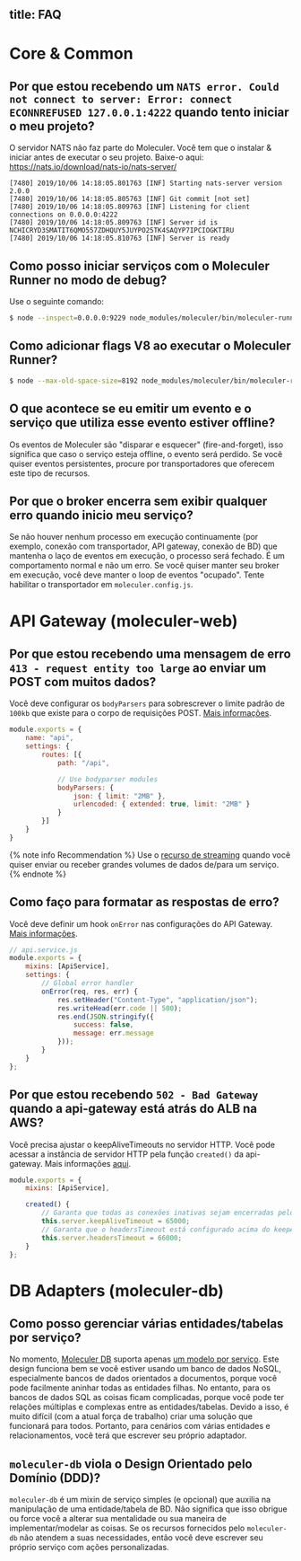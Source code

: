 title: FAQ
---

# Core & Common

## Por que estou recebendo um `NATS error. Could not connect to server: Error: connect ECONNREFUSED 127.0.0.1:4222` quando tento iniciar o meu projeto?
O servidor NATS não faz parte do Moleculer. Você tem que o instalar & iniciar antes de executar o seu projeto. Baixe-o aqui: https://nats.io/download/nats-io/nats-server/
```
[7480] 2019/10/06 14:18:05.801763 [INF] Starting nats-server version 2.0.0
[7480] 2019/10/06 14:18:05.805763 [INF] Git commit [not set]
[7480] 2019/10/06 14:18:05.809763 [INF] Listening for client connections on 0.0.0.0:4222
[7480] 2019/10/06 14:18:05.809763 [INF] Server id is NCHICRYD3SMATIT6QMO557ZDHQUY5JUYPO25TK4SAQYP7IPCIOGKTIRU
[7480] 2019/10/06 14:18:05.810763 [INF] Server is ready
```

## Como posso iniciar serviços com o Moleculer Runner no modo de debug?
Use o seguinte comando:
```bash
$ node --inspect=0.0.0.0:9229 node_modules/moleculer/bin/moleculer-runner services
```

## Como adicionar flags V8 ao executar o Moleculer Runner?
```bash
$ node --max-old-space-size=8192 node_modules/moleculer/bin/moleculer-runner services
```

## O que acontece se eu emitir um evento e o serviço que utiliza esse evento estiver offline?
Os eventos de Moleculer são "disparar e esquecer" (fire-and-forget), isso significa que caso o serviço esteja offline, o evento será perdido. Se você quiser eventos persistentes, procure por transportadores que oferecem este tipo de recursos.

## Por que o broker encerra sem exibir qualquer erro quando inicio meu serviço?
Se não houver nenhum processo em execução continuamente (por exemplo, conexão com transportador, API gateway, conexão de BD) que mantenha o laço de eventos em execução, o processo será fechado. É um comportamento normal e não um erro. Se você quiser manter seu broker em execução, você deve manter o loop de eventos "ocupado". Tente habilitar o transportador em `moleculer.config.js`.

# API Gateway (moleculer-web)

## Por que estou recebendo uma mensagem de erro `413 - request entity too large` ao enviar um POST com muitos dados?
Você deve configurar os `bodyParsers` para sobrescrever o limite padrão de `100kb` que existe para o corpo de requisições POST. [Mais informações](https://github.com/expressjs/body-parser#limit).

```js
module.exports = {
    name: "api",
    settings: {
        routes: [{
            path: "/api",

            // Use bodyparser modules
            bodyParsers: {
                json: { limit: "2MB" },
                urlencoded: { extended: true, limit: "2MB" }
            }
        }]
    }
}
```

{% note info Recommendation %}
Use o [recurso de streaming](https://moleculer.services/docs/0.13/actions.html#Streaming) quando você quiser enviar ou receber grandes volumes de dados de/para um serviço.
{% endnote %}

## Como faço para formatar as respostas de erro?
Você deve definir um hook `onError` nas configurações do API Gateway. [Mais informações](https://moleculer.services/docs/0.13/moleculer-web.html#Error-handlers).

```js
// api.service.js
module.exports = {
    mixins: [ApiService],
    settings: {
        // Global error handler
        onError(req, res, err) {
            res.setHeader("Content-Type", "application/json");
            res.writeHead(err.code || 500);
            res.end(JSON.stringify({
                success: false,
                message: err.message
            }));
        }       
    }
};
```

## Por que estou recebendo `502 - Bad Gateway` quando a api-gateway está atrás do ALB na AWS?
Você precisa ajustar o keepAliveTimeouts no servidor HTTP. Você pode acessar a instância de servidor HTTP pela função `created()` da api-gateway. Mais informações [aqui](https://github.com/moleculerjs/moleculer-web/issues/226).

```js
module.exports = {
    mixins: [ApiService],

    created() {
        // Garanta que todas as conexões inativas sejam encerradas pelo ALB, configurando alguns segundos a mais que o timeout ALB
        this.server.keepAliveTimeout = 65000;
        // Garanta que o headersTimeout está configurado acima do keepAliveTimeout devido a esse erro de regressão do nodejs: https://github.com/nodejs/node/issues/27363
        this.server.headersTimeout = 66000;
    }
};
```


# DB Adapters (moleculer-db)
## Como posso gerenciar várias entidades/tabelas por serviço?
No momento, [Moleculer DB](moleculer-db.html) suporta apenas [um modelo por serviço](https://microservices.io/patterns/data/database-per-service.html). Este design funciona bem se você estiver usando um banco de dados NoSQL, especialmente bancos de dados orientados a documentos, porque você pode facilmente aninhar todas as entidades filhas. No entanto, para os bancos de dados SQL as coisas ficam complicadas, porque você pode ter relações múltiplas e complexas entre as entidades/tabelas. Devido a isso, é muito difícil (com a atual força de trabalho) criar uma solução que funcionará para todos. Portanto, para cenários com várias entidades e relacionamentos, você terá que escrever seu próprio adaptador.


## `moleculer-db` viola o Design Orientado pelo Domínio (DDD)?
`moleculer-db` é um mixin de serviço simples (e opcional) que auxilia na manipulação de uma entidade/tabela de BD. Não significa que isso obrigue ou force você a alterar sua mentalidade ou sua maneira de implementar/modelar as coisas. Se os recursos fornecidos pelo `moleculer-db` não atendem a suas necessidades, então você deve escrever seu próprio serviço com ações personalizadas.
